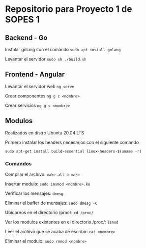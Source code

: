 # Repositorio para Proyecto 1 de SOPES 1

## Backend - Go

Instalar golang con el comando
```sudo apt install golang```

Levantar el servidor
```sudo sh ./build.sh```

## Frontend - Angular

Levantar el servidor web
```ng serve```

Crear componentes
```ng g c <nombre>```

Crear servicios
```ng g s <nombre>```

## Modulos
Realizados en distro Ubuntu 20.04 LTS

Primero instalar los headers necesarios con el siguiente comando

```sudo apt-get install build-essential linux-headers-$(uname -r)```

### Comandos

Compilar el archivo:
```make all o make```

Insertar modulo:
```sudo insmod <nombre>.ko```

Verificar los mensajes:
```dmesg```

Eliminar el buffer de mensajes:
```sudo dmesg -C```

Ubicarnos en el directorio /proc/:
```cd /proc/```

Ver los modulos existentes en el directorio /proc/:
```lsmod```

Leer el archivo que se acaba de escribir:
```cat <nombre>```

Eliminar el modulo:
```sudo rmmod <nombre>```